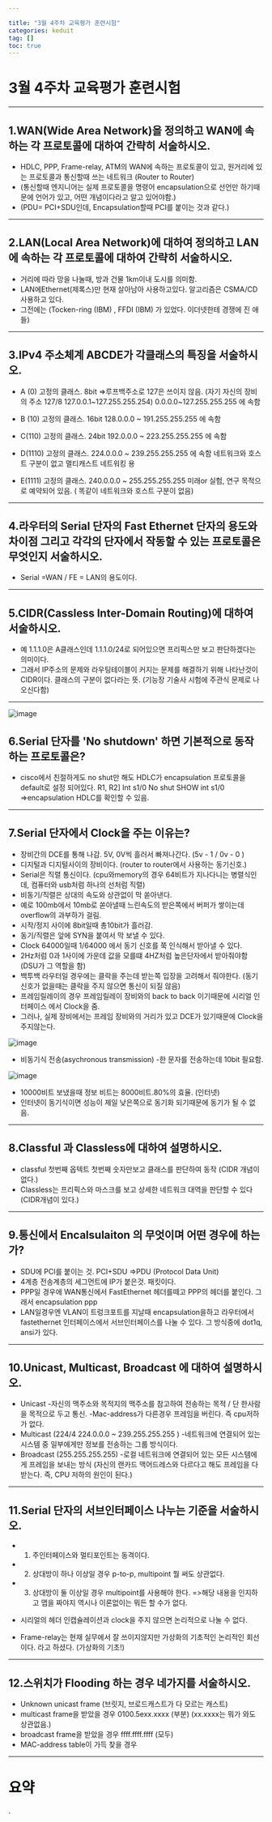 ```yaml
---

title: "3월 4주차 교육평가 훈련시험"
categories: keduit 
tag: []
toc: true 
---
```

# 3월 4주차 교육평가 훈련시험
---
## **1.WAN(Wide Area Network)을 정의하고 WAN에 속하는 각 프로토콜에 대하여 간략히 서술하시오.**

* HDLC, PPP, Frame-relay, ATM의 WAN에 속하는 프로토콜이 있고, 원거리에 있는 프로토콜과 통신할때 쓰는 네트워크 (Router to Router)
* (통신할때 엔지니어는 실제 프로토콜을 명령어 encapsulation으로 선언만 하기때문에 언어가 있고, 어떤 개념이다라고 알고 있어야함.)
* (PDU= PCI+SDU인데, Encapsulation할때 PCI를 붙이는 것과 같다.)

---

## **2.LAN(Local Area Network)에 대하여 정의하고 LAN에 속하는 각 프로토콜에 대하여 간략히 서술하시오.**


* 거리에 따라 망을 나눌때, 방과 건물 1km이내 도시를 의미함. 
* LAN에Ethernet(제록스)만 현재 살아남아 사용하고있다. 알고리즘은 CSMA/CD 사용하고 있다.
* 그전에는 (Tocken-ring (IBM) , FFDI (IBM) 가 있었다. 이더넷한테 경쟁에 진 애들)

---

## **3.IPv4 주소체계 ABCDE가 각클래스의 특징을 서술하시오.**

* A (0) 고정의 클래스. 8bit =>루프백주소로 127은 쓰이지 않음. (자기 자신의 장비의 주소 127/8 127.0.0.1~127.255.255.254)
0.0.0.0~127.255.255.255 에 속함

* B (10) 고정의 클래스. 16bit
128.0.0.0 ~ 191.255.255.255 에 속함

* C(110) 고정의 클래스. 24bit
192.0.0.0 ~ 223.255.255.255 에 속함

* D(1110) 고정의 클래스.
224.0.0.0 ~ 239.255.255.255 에 속함
네트워크와 호스트 구분이 없고 멀티캐스트 네트워킹 용

* E(1111) 고정의 클래스.
 240.0.0.0 ~ 255.255.255.255
미래or 실험, 연구 목적으로 예약되어 있음. ( 똑같이 네트워크와 호스트 구분이 없음)

---

## **4.라우터의 Serial 단자의 Fast Ethernet 단자의 용도와 차이점 그리고 각각의 단자에서 작동할 수 있는 프로토콜은 무엇인지 서술하시오.**

 * Serial =WAN / FE = LAN의 용도이다.

---

## **5.CIDR(Cassless Inter-Domain Routing)에 대하여 서술하시오.**

- 예 1.1.1.0은 A클래스인데 1.1.1.0/24로 되어있으면 프리픽스만 보고 판단하겠다는 의미이다.
- 그래서 IP주소의 문제와 라우팅테이블이 커지는 문제를 해결하기 위해 나타난것이 CIDR이다. 클래스의 구분이 없다라는 뜻. (기능장 기술사 시험에 주관식 문제로 나오신다함)

---

![image](https://user-images.githubusercontent.com/128279031/227447579-e97515c7-66c2-4175-83fd-f453e8b6a15b.png)

## **6.Serial 단자를 'No shutdown' 하면 기본적으로 동작하는 프로토콜은?**

- cisco에서 친절하게도 no shut만 해도 HDLC가 encapsulation 프로토콜을 default로 설정 되어있다.
R1, R2]
Int s1/0
No shut
SHOW int s1/0 =>encapsulation HDLC를 확인할 수 있음.

---

## **7.Serial 단자에서 Clock을 주는 이유는?**

- 장비간의 DCE를 통해 나감. 5V, 0V씩 흘러서 빠져나간다. (5v - 1 / 0v - 0 )
- 디지털과 디지털사이의 장비이다. (router to router에서 사용하는 동기신호.)
- Serial은 직렬 통신이다. (cpu와memory의 경우 64비트가 지나다니는 병렬식인데, 컴퓨터와 usb처럼 하나의 선처럼 직렬)
- 비동기/직렬은 상대의 속도와 상관없이 막 쏟아낸다. 
- 예로 100mb에서 10mb로 쏟아낼때 느린속도의 받은쪽에서 버퍼가 쌓이는데 overflow의 과부하가 걸림.
- 시작/정지 사이에 8bit일때 총10bit가 흘러감.
- 동기/직렬은 앞에 SYN을 붙여서 막 보낼 수 있다. 
- Clock 64000일때 1/64000 에서 동기 신호를 쭉 인식해서 받아낼 수 있다. 
- 2Hz처럼 0과 1사이에 가운데 값을 모를떄 4HZ처럼 높은단자에서 받아줘야함 (DSU가 그 역할을 함)
- 백투백 라우터일 경우에는 클락을 주는데 받는쪽 입장을 고려해서 줘야한다. (동기신호가 없을때는 클락을 주지 않으면 통신이 되질 않음)
- 프레임릴레이의 경우 프레임릴레이 장비와의 back to back 이기때문에 시리얼 인터페이스 에서 Clock을 줌.
- 그러나, 실제 장비에서는 프레임 장비와의 거리가 있고 DCE가 있기때문에 Clock을 주지않는다.

![image](https://user-images.githubusercontent.com/128279031/227448664-ab79e5d8-af9d-4989-8301-1923680e4c27.png)

* 비동기식 전송(asychronous transmission)
-한 문자를 전송하는데 10bit 필요함.

![image](https://user-images.githubusercontent.com/128279031/227449076-4ff0ed6e-54ed-4bcc-b351-32a697b2fb0e.png)

* 10000비트 보냈을때 정보 비트는 8000비트.80%의 효율. (인터넷)
* 인터넷이 동기식이면 성능이 제일 낮은쪽으로 동기화 되기때문에 동기가 될 수 없음.

---

## **8.Classful 과 Classless에 대하여 설명하시오.**
 * classful 첫번째 옵텍트 첫번째 숫자만보고 클래스를 판단하여 동작 (CIDR 개념이 없다.)
 * Classless는 프리픽스와 마스크를 보고 상세한 네트워크 대역을 판단할 수 있다 (CIDR개념이 있다.)

---

## **9.통신에서 Encalsulaiton 의 무엇이며 어떤 경우에 하는가?**
 

* SDU에 PCI를 붙이는 것. PCI+SDU =>PDU (Protocol Data Unit)
* 4계층 전송계층의 세그먼트에 IP가 붙은것. 패킷이다.
 * PPP일 경우에 WAN통신에서 FastEthernet 헤더를떼고 PPP의 헤더를 붙인다. 그래서 encapsulation ppp
  * LAN일경우엔 VLAN이 트렁크포트를 지날때 encapsulation을하고 라우터에서 fastethernet 인터페이스에서 서브인터페이스를 나눌 수 있다.
  그 방식중에 dot1q, ansi가 있다.

---

## **10.Unicast, Multicast, Broadcast 에 대하여 설명하시오.**

 - Unicast 
  -자신의 맥주소와 목적지의 맥주소를 참고하여 전송하는 목적 / 단 한사람을 목적으로 두고 통신. 
  -Mac-address가 다른경우 프레임을 버린다. 즉 cpu저하가 없다.
- Multicast (224/4 224.0.0.0 ~ 239.255.255.255 )
  -네트워크에 연결되어 있는 시스템 중 일부에게만 정보를 전송하는 그룹 방식이다.
- Broadcast (255.255.255.255)
  -로컬 네트워크에 연결되어 있는 모든 시스템에게 프레임을 보내는 방식
   (자신의 랜카드 맥어드레스와 다르다고 해도 프레임을 다 받는다. 즉, CPU 저하의 원인이 된다.)

---

## **11.Serial 단자의 서브인터페이스 나누는 기준을 서술하시오.**

  -  1. 주인터페이스와 멀티포인트는 동격이다.
  -  2. 상대방이 하나 이상일 경우 p-to-p, multipoint 뭘 써도 상관없다.
  -  3. 상대방이 둘 이상일 경우 multipoint를 사용해야 한다.
     =>해당 내용을 인지하고 맵을 짜야지 역시나 이론없이는 뭐든 할 수가 없다. 
  * 시리얼의 헤더 인캡슐레이션과 clock을 주지 않으면 논리적으로 나눌 수 없다. 

* Frame-relay는 현재 실무에서 잘 쓰이지않지만 가상화의 기초적인 논리적인 회선이다. 라고 하셨다. (가상화의 기초!)

---

## **12.스위치가 Flooding 하는 경우 네가지를 서술하시오.**

- Unknown unicast frame (브릿지, 브로드캐스트가 다 모르는 캐스트)
- multicast frame을 받았을 경우 0100.5exx.xxxx (부분) (xx.xxxx는 뭐가 와도 상관없음.)
- broadcast frame을 받았을 경우 ffff.ffff.ffff (모두)
- MAC-address table이 가득 찾을 경우

---


# <mark style='background-color: #f6f8fa'> 요약 </mark>
  .